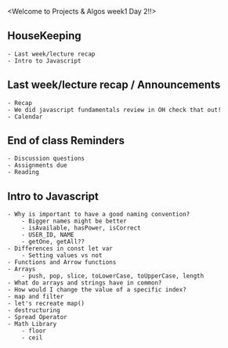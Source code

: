<Welcome to Projects & Algos week1 Day 2!!>

## HouseKeeping
    - Last week/lecture recap
    - Intro to Javascript 

## Last week/lecture recap / Announcements
    - Recap
    - We did javascript fundamentals review in OH check that out! 
    - Calendar

## End of class Reminders
    - Discussion questions
    - Assignments due
    - Reading

## Intro to Javascript
    - Why is important to have a good naming convention?
        - Bigger names might be better
        - isAvailable, hasPower, isCorrect
        - USER_ID, NAME
        - getOne, getAll??
    - Differences in const let var
        - Setting values vs not
    - Functions and Arrow functions
    - Arrays
        - push, pop, slice, toLowerCase, toUpperCase, length
    - What do arrays and strings have in common? 
    - How would I change the value of a specific index?
    - map and filter
    - let's recreate map()
    - destructuring
    - Spread Operator
    - Math Library
        - floor 
        - ceil
